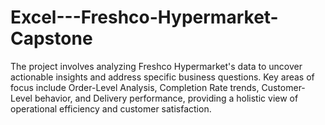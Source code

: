 # Excel---Freshco-Hypermarket-Capstone
The project involves analyzing Freshco Hypermarket's data to uncover actionable insights and address specific business questions. Key areas of focus include Order-Level Analysis, Completion Rate trends, Customer-Level behavior, and Delivery performance, providing a holistic view of operational efficiency and customer satisfaction.

